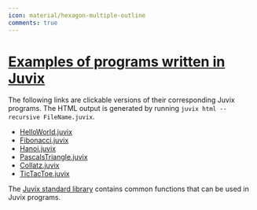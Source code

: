 ```yaml
---
icon: material/hexagon-multiple-outline
comments: true
---
```


# [Examples of programs written in Juvix](https://github.com/anoma/juvix/tree/main/examples/milestone)

The following links are clickable versions of their corresponding Juvix
programs. The HTML output is generated by running
`juvix html --recursive FileName.juvix`.

- [HelloWorld.juvix](./../examples/html/HelloWorld/HelloWorld.html)
- [Fibonacci.juvix](./../examples/html/Fibonacci/Fibonacci.html)
- [Hanoi.juvix](./../examples/html/Hanoi/Hanoi.html)
- [PascalsTriangle.juvix](./../examples/html/PascalsTriangle/PascalsTriangle.html)
- [Collatz.juvix](./../examples/html/Collatz/Collatz.html)
- [TicTacToe.juvix](./../examples/html/TicTacToe/CLI/CLI.TicTacToe.html)

The [Juvix standard library](https://anoma.github.io/juvix-stdlib/)
contains common functions that can be used in Juvix programs.

